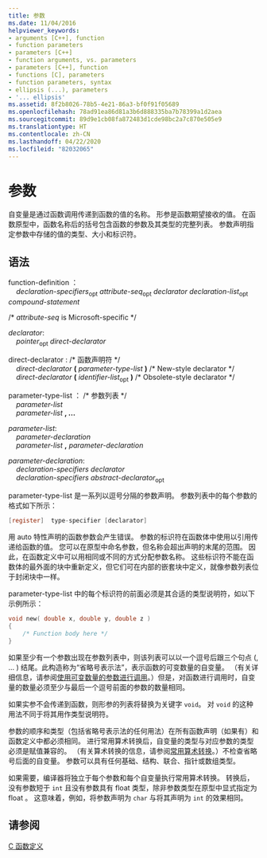```yaml
---
title: 参数
ms.date: 11/04/2016
helpviewer_keywords:
- arguments [C++], function
- function parameters
- parameters [C++]
- function arguments, vs. parameters
- parameters [C++], function
- functions [C], parameters
- function parameters, syntax
- ellipsis (...), parameters
- '... ellipsis'
ms.assetid: 8f2b8026-78b5-4e21-86a3-bf0f91f05689
ms.openlocfilehash: 78ad91ea86d81a3b6d888335ba7b78399a1d2aea
ms.sourcegitcommit: 89d9e1cb08fa872483d1cde98bc2a7c870e505e9
ms.translationtype: HT
ms.contentlocale: zh-CN
ms.lasthandoff: 04/22/2020
ms.locfileid: "82032065"
---
```

# <a name="parameters"></a>参数

自变量是通过函数调用传递到函数的值的名称。 形参是函数期望接收的值。 在函数原型中，函数名称后的括号包含函数的参数及其类型的完整列表。 参数声明指定参数中存储的值的类型、大小和标识符。

## <a name="syntax"></a>语法

function-definition  ：<br/>
&nbsp;&nbsp;&nbsp;&nbsp;*declaration-specifiers*<sub>opt</sub> *attribute-seq*<sub>opt</sub> *declarator* *declaration-list*<sub>opt</sub> *compound-statement*

/\* *attribute-seq* is Microsoft-specific \*/

*declarator*:<br/>
&nbsp;&nbsp;&nbsp;&nbsp;*pointer*<sub>opt</sub> *direct-declarator*

direct-declarator  : /\* 函数声明符 \*/<br/>
&nbsp;&nbsp;&nbsp;&nbsp;*direct-declarator*  **(**  *parameter-type-list*  **)**  /\* New-style declarator \*/<br/>
&nbsp;&nbsp;&nbsp;&nbsp;*direct-declarator*  **(**  *identifier-list*<sub>opt</sub> **)**  /\* Obsolete-style declarator \*/

parameter-type-list  ： /\* 参数列表 \*/<br/>
&nbsp;&nbsp;&nbsp;&nbsp;*parameter-list* <br/>
&nbsp;&nbsp;&nbsp;&nbsp;*parameter-list* **, ...**

*parameter-list*:<br/>
&nbsp;&nbsp;&nbsp;&nbsp;*parameter-declaration*<br/>
&nbsp;&nbsp;&nbsp;&nbsp;*parameter-list* **,**  *parameter-declaration*

*parameter-declaration*:<br/>
&nbsp;&nbsp;&nbsp;&nbsp;*declaration-specifiers* *declarator*<br/>
&nbsp;&nbsp;&nbsp;&nbsp;*declaration-specifiers* *abstract-declarator*<sub>opt</sub>

parameter-type-list  是一系列以逗号分隔的参数声明。 参数列表中的每个参数的格式如下所示：

```C
[register]  type-specifier [declarator]
```

用 auto  特性声明的函数参数会产生错误。 参数的标识符在函数体中使用以引用传递给函数的值。 您可以在原型中命名参数，但名称会超出声明的末尾的范围。 因此，在函数定义中可以用相同或不同的方式分配参数名称。 这些标识符不能在函数体的最外面的块中重新定义，但它们可在内部的嵌套块中定义，就像参数列表位于封闭块中一样。

parameter-type-list  中的每个标识符的前面必须是其合适的类型说明符，如以下示例所示：

```C
void new( double x, double y, double z )
{
    /* Function body here */
}
```

如果至少有一个参数出现在参数列表中，则该列表可以以一个逗号后跟三个句点 (, ...  ) 结尾。此构造称为“省略号表示法”，表示函数的可变数量的自变量。 （有关详细信息，请参阅[使用可变数量的参数进行调用](../c-language/calls-with-a-variable-number-of-arguments.md)。）但是，对函数进行调用时，自变量的数量必须至少与最后一个逗号前面的参数的数量相同。

如果实参不会传递到函数，则形参的列表将替换为关键字 `void`。 对 `void` 的这种用法不同于将其用作类型说明符。

参数的顺序和类型（包括省略号表示法的任何用法）在所有函数声明（如果有）和函数定义中都必须相同。 进行常用算术转换后，自变量的类型与对应参数的类型必须是赋值兼容的。 （有关算术转换的信息，请参阅[常用算术转换](../c-language/usual-arithmetic-conversions.md)。）不检查省略号后面的自变量。 参数可以具有任何基础、结构、联合、指针或数组类型。

如果需要，编译器将独立于每个参数和每个自变量执行常用算术转换。 转换后，没有参数短于 `int` 且没有参数具有 float  类型，除非参数类型在原型中显式指定为 float  。 这意味着，例如，将参数声明为 `char` 与将其声明为 `int` 的效果相同。

## <a name="see-also"></a>请参阅

[C 函数定义](../c-language/c-function-definitions.md)
